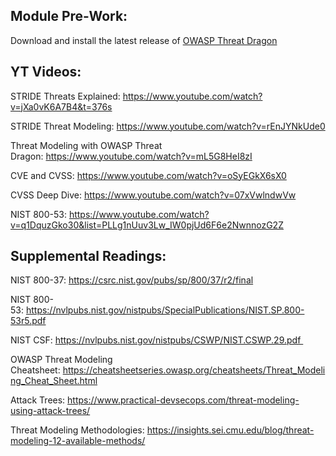 ## Module Pre-Work:

Download and install the latest release of [OWASP Threat Dragon](https://github.com/OWASP/threat-dragon/releases) 



## YT Videos:

STRIDE Threats Explained: https://www.youtube.com/watch?v=jXa0vK6A7B4&t=376s

STRIDE Threat Modeling: https://www.youtube.com/watch?v=rEnJYNkUde0

Threat Modeling with OWASP Threat Dragon: https://www.youtube.com/watch?v=mL5G8HeI8zI

CVE and CVSS: https://www.youtube.com/watch?v=oSyEGkX6sX0

CVSS Deep Dive: https://www.youtube.com/watch?v=07xVwlndwVw

NIST 800-53: https://www.youtube.com/watch?v=q1DquzGko30&list=PLLg1nUuv3Lw_IW0pjUd6F6e2NwnnozG2Z



## Supplemental Readings:

NIST 800-37: https://csrc.nist.gov/pubs/sp/800/37/r2/final

NIST 800-53: https://nvlpubs.nist.gov/nistpubs/SpecialPublications/NIST.SP.800-53r5.pdf

NIST CSF: https://nvlpubs.nist.gov/nistpubs/CSWP/NIST.CSWP.29.pdf 

OWASP Threat Modeling Cheatsheet: https://cheatsheetseries.owasp.org/cheatsheets/Threat_Modeling_Cheat_Sheet.html

Attack Trees: https://www.practical-devsecops.com/threat-modeling-using-attack-trees/

Threat Modeling Methodologies: https://insights.sei.cmu.edu/blog/threat-modeling-12-available-methods/

